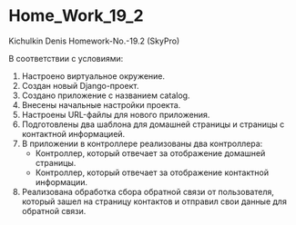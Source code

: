 # Home_Work_19_2
Kichulkin Denis Homework-No.-19.2 (SkyPro)

В соответствии с условиями:
 1) Настроено виртуальное окружение.
 2) Создан новый Django-проект.
 3) Создано приложение с названием catalog.
 4) Внесены начальные настройки проекта. 
 5) Настроены URL-файлы для нового приложения.
 6) Подготовлены два шаблона для домашней страницы 
    и страницы с контактной информацией.
 7) В приложении в контроллере реализованы два контроллера:
    - Контроллер, который отвечает за отображение домашней страницы.
    - Контроллер, который отвечает за отображение контактной информации.
 8) Реализована обработка сбора обратной связи от пользователя, который 
    зашел на страницу контактов и отправил свои данные для обратной связи.
